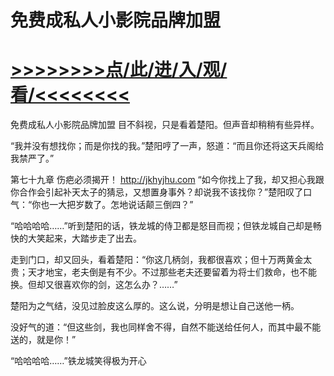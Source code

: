 # 免费成私人小影院品牌加盟

# <a href="https://github.com/jiedl/liao/issues/1">>>>>>>>>点/此/进/入/观/看/<<<<<<<<</a>

免费成私人小影院品牌加盟
目不斜视，只是看着楚阳。但声音却稍稍有些异样。

“我并没有想找你；而是你找的我。”楚阳哼了一声，怒道：“而且你还将这天兵阁给我禁严了。”

第七十九章 伤疤必须揭开！
http://jkhyjhu.com
“如今你找上了我，却又担心我跟你合作会引起补天太子的猜忌，又想置身事外？却说我不该找你？”楚阳叹了口气：“你也一大把岁数了。怎地说话颠三倒四？”

“哈哈哈哈……”听到楚阳的话，铁龙城的侍卫都是怒目而视；但铁龙城自己却是畅快的大笑起来，大踏步走了出去。

走到门口，却又回头，看着楚阳：“你这几柄剑，我都很喜欢；但十万两黄金太贵；天才地宝，老夫倒是有不少。不过那些老夫还要留着为将士们救命，也不能换。但却又很喜欢你的剑，这怎么办？……”

楚阳为之气结，没见过脸皮这么厚的。这么说，分明是想让自己送他一柄。

没好气的道：“但这些剑，我也同样舍不得，自然不能送给任何人，而其中最不能送的，就是你！”

“哈哈哈哈……”铁龙城笑得极为开心
